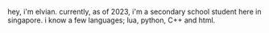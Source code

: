 hey, i'm elvian. currently, as of 2023, i'm a secondary school student here in singapore. i know a few languages; lua, python, C++ and html.
